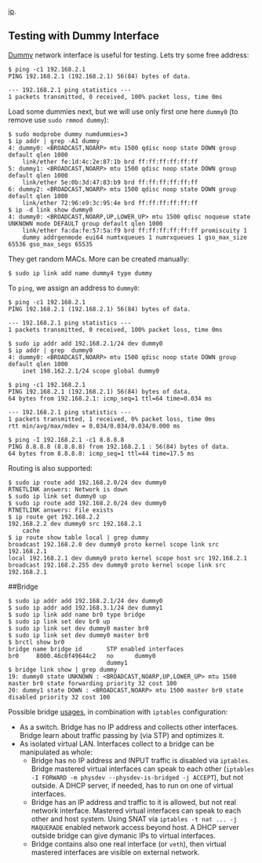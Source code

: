 
[ip](http://baturin.org/docs/iproute2/).

## Testing with Dummy Interface

[Dummy](http://wiki.networksecuritytoolkit.org/index.php/Dummy_Interface) network interface is useful for testing. Lets try some free address:

```
$ ping -c1 192.168.2.1
PING 192.168.2.1 (192.168.2.1) 56(84) bytes of data.

--- 192.168.2.1 ping statistics ---
1 packets transmitted, 0 received, 100% packet loss, time 0ms
```

Load some dummies next, but we will use only first one here `dummy0` (to remove use `sudo rmmod dummy`):

```
$ sudo modprobe dummy numdummies=3
$ ip addr | grep -A1 dummy
4: dummy0: <BROADCAST,NOARP> mtu 1500 qdisc noop state DOWN group default qlen 1000
    link/ether fe:1d:4c:2e:87:1b brd ff:ff:ff:ff:ff:ff
5: dummy1: <BROADCAST,NOARP> mtu 1500 qdisc noop state DOWN group default qlen 1000
    link/ether 5e:0b:3d:47:83:b9 brd ff:ff:ff:ff:ff:ff
6: dummy2: <BROADCAST,NOARP> mtu 1500 qdisc noop state DOWN group default qlen 1000
    link/ether 72:96:e9:3c:95:4e brd ff:ff:ff:ff:ff:ff
$ ip -d link show dummy0
4: dummy0: <BROADCAST,NOARP,UP,LOWER_UP> mtu 1500 qdisc noqueue state UNKNOWN mode DEFAULT group default qlen 1000
    link/ether fa:da:fe:57:5a:f9 brd ff:ff:ff:ff:ff:ff promiscuity 1 
    dummy addrgenmode eui64 numtxqueues 1 numrxqueues 1 gso_max_size 65536 gso_max_segs 65535 
```

They get random MACs. More can be created manually:

```
$ sudo ip link add name dummy4 type dummy
```

To `ping`, we assign an address to `dummy0`:

```
$ ping -c1 192.168.2.1
PING 192.168.2.1 (192.168.2.1) 56(84) bytes of data.

--- 192.168.2.1 ping statistics ---
1 packets transmitted, 0 received, 100% packet loss, time 0ms

$ sudo ip addr add 192.168.2.1/24 dev dummy0
$ ip addr | grep  dummy0
4: dummy0: <BROADCAST,NOARP> mtu 1500 qdisc noop state DOWN group default qlen 1000
    inet 198.162.2.1/24 scope global dummy0

$ ping -c1 192.168.2.1
PING 192.168.2.1 (192.168.2.1) 56(84) bytes of data.
64 bytes from 192.168.2.1: icmp_seq=1 ttl=64 time=0.034 ms

--- 192.168.2.1 ping statistics ---
1 packets transmitted, 1 received, 0% packet loss, time 0ms
rtt min/avg/max/mdev = 0.034/0.034/0.034/0.000 ms

$ ping -I 192.168.2.1 -c1 8.8.8.8
PING 8.8.8.8 (8.8.8.8) from 192.168.2.1 : 56(84) bytes of data.
64 bytes from 8.8.8.8: icmp_seq=1 ttl=44 time=17.5 ms
```

Routing is also supported:

```
$ sudo ip route add 192.168.2.0/24 dev dummy0
RTNETLINK answers: Network is down
$ sudo ip link set dummy0 up
$ sudo ip route add 192.168.2.0/24 dev dummy0
RTNETLINK answers: File exists 
$ ip route get 192.168.2.2
192.168.2.2 dev dummy0 src 192.168.2.1 
    cache 
$ ip route show table local | grep dummy
broadcast 192.168.2.0 dev dummy0 proto kernel scope link src 192.168.2.1 
local 192.168.2.1 dev dummy0 proto kernel scope host src 192.168.2.1 
broadcast 192.168.2.255 dev dummy0 proto kernel scope link src 192.168.2.1    
```

##Bridge

```
$ sudo ip addr add 192.168.2.1/24 dev dummy0
$ sudo ip addr add 192.168.3.1/24 dev dummy1
$ sudo ip link add name br0 type bridge
$ sudo ip link set dev br0 up
$ sudo ip link set dev dummy0 master br0
$ sudo ip link set dev dummy0 master br0
$ brctl show br0
bridge name bridge id       STP enabled interfaces
br0     8000.46c0f49644c2   no      dummy0
                            dummy1
$ bridge link show | grep dummy
19: dummy0 state UNKNOWN : <BROADCAST,NOARP,UP,LOWER_UP> mtu 1500 master br0 state forwarding priority 32 cost 100 
20: dummy1 state DOWN : <BROADCAST,NOARP> mtu 1500 master br0 state disabled priority 32 cost 100
```

Possible bridge [usages](https://wiki.archlinux.org/index.php/QEMU#Tap_networking_with_QEMU), in combination with `iptables` configuration:

* As a switch. Bridge has no IP address and collects other interfaces. Bridge learn about traffic passing by (via STP) and optimizes it.
* As isolated virtual LAN. Interfaces collect to a bridge can be manipulated as whole:
    * Bridge has no IP address and INPUT traffic is disabled via `iptables`. Bridge mastered virtual interfaces can speak to each other (`iptables -I FORWARD -m physdev --physdev-is-bridged -j ACCEPT`), but not outside. A DHCP server, if needed, has to run on one of virtual interfaces.
    * Bridge has an IP address and traffic to it is allowed, but not real network interface. Mastered virtual interfaces can speak to each other and host system. Using SNAT via `iptables -t nat ... -j MAQUERADE` enabled network access beyond host. A DHCP server outside bridge can give dymanic IPs to virtual interfaces.
    * Bridge contains also one real interface (or `veth`), then virtual mastered interfaces are visible on external network.